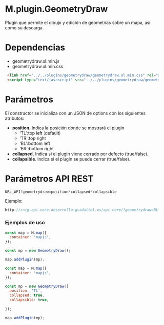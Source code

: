 # M.plugin.GeometryDraw

Plugin que permite el dibujo y edición de geometrías sobre un mapa, así como su descarga.


# Dependencias

- geometrydraw.ol.min.js
- geometrydraw.ol.min.css


```html
 <link href="../../plugins/geometrydraw/geometrydraw.ol.min.css" rel="stylesheet" />
 <script type="text/javascript" src="../../plugins/geometrydraw/geometrydraw.ol.min.js"></script>
```

# Parámetros

El constructor se inicializa con un JSON de options con los siguientes atributos:

- **position**. Indica la posición donde se mostrará el plugin
  - 'TL':top left (default)
  - 'TR':top right 
  - 'BL':bottom left 
  - 'BR':bottom right
- **collapsed**. Indica si el plugin viene cerrado por defecto (true/false).
- **collapsible**. Indica si el plugin se puede cerrar (true/false).


# Parámetros API REST
```javascript
URL_API?geometrydraw=position*collapsed*collapsible
````
Ejemplo:
```javascript
http://cnig-api-core.desarrollo.guadaltel.es/api-core/?geometrydraw=BL*true*true
```


### Ejemplos de uso

```javascript
const map = M.map({
  container: 'mapjs',
});

const mp = new GeometryDraw();

map.addPlugin(mp);
```

```javascript
const map = M.map({
  container: 'mapjs',
});

const mp = new GeometryDraw({
  position: 'TL',
  collapsed: true,
  collapsible: true,
  
});

map.addPlugin(mp);
```
